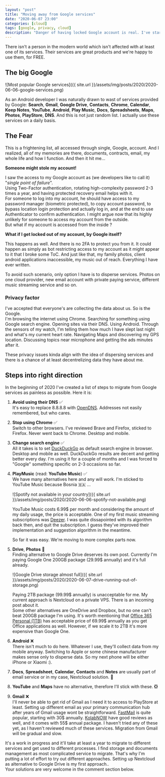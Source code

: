 ```yaml
---
layout: "post"
title: "Moving away from Google services"
date: "2020-06-07 23:00"
categories: [cloud]
tags: [google, privacy, cloud]
description: "Danger of having locked Google account is real. I've started my migration from Google services and dispersing access to my data. This is how."
---
```


There isn't a person in the modern world which isn't affected with at least one of its services. Their services are great products and we're happy to use them, for FREE.

## The big Google

![Most popular Google services]({{ site.url }}/assets/img/posts/2020/2020-06-06-google-services.png)

As an Android developer I was naturally drawn to wast of services provided by Google: **Search**, **Gmail**, **Google Drive**, **Contacts**, **Chrome**, **Calendar**, **Keep Notes**, **YouTube**, **Android**, **Play Music**, **Docs**, **Spreadsheets**, **Maps**, **Photos**, **PlayStore**, **DNS**. And this is not just random list. I actually use these services on a daily basis.

## The Fear

This is a frightening list, all accessed through single, Google, account. And I realized, all of my memories are there, documents, contracts, email, my whole life and how I function. And then it hit me...

**Someone might stole my account!**  

I saw the access to my Google account as (we developers like to call it) "_single point of failure_".  
Using Two-Factor authentication, rotating high-complexity password 2-3 times a year, and having protected recovery email helps with it.  
For someone to log into my account, he should have access to my password manager (biometric protected), to copy account password, to bypass location login protection and actually log in, and at the end to use Authenticator to confirm authentication. I might argue now that its highly unlikely for someone to access my account from the outside.  
But what if my account is accessed from the inside ?

**What if I get locked out of my account, by Google itself?**

This happens as well. And there is no 2FA to protect you from it. It could happen as simply as bot restricting access to my account as it might appear to it that I broke some ToC. And just like that, my family photos, client android applications inaccessible, my music out of reach. Everything I have ever written.

To avoid such scenario, only option I have is to disperse services. Photos on one cloud provider, new email account with private paying service, different music streaming service and so on.

### Privacy factor

I've accepted that everyone's are collecting the data about us. So is the Google.  
I'm browsing the internet using Chrome. Searching for something using Google search engine. Opening sites via their DNS. Using Android. Through the sensors of my watch, I'm telling them how much I have slept last night and what's my current heart rate. Navigating Maps and discovering my GPS location. Discussing topics near microphone and getting the ads minutes after it.

These privacy issues kinda align with the idea of dispersing services and there is a chance of at least decentrelizing data they have about me.

## Steps into right direction

In the beginning of 2020 I've created a list of steps to migrate from Google services as painless as possible. Here it is:

1. **Avoid using their DNS** ✅  
It's easy to replace 8.8.8.8 with [OpenDNS](https://www.opendns.com/). Addresses not easily remembered, but who cares.
2. **Stop using Chrome** ✅  
Switch to other browsers. I've reviewed Brave and Firefox, sticked to Firefox. Never went back to Chrome. Desktop and mobile.  
3. **Change search engine** ✅  
All it takes is to set [DuckDuckGo](https://duckduckgo.com/) as default search engine in browser. Desktop and mobile as well. DuckDuckGo results are decent and getting better every day. I'm using it for a couple of months and I was forced to "Google" something specific on 2-3 occasions so far.
4. **PlayMusic** (read: **YouTube Music**) ✅  
We have many alternatives here and any will work. I'm sticked to YouTube Music because Bosnia  🇧🇦 ...

    ![Spotify not available in your country]({{ site.url }}/assets/img/posts/2020/2020-06-06-spotify-not-available.png)

    YouTube Music costs 6.99$ per month and considering the amount of my daily usage, the price is acceptable. One of my first music streaming subscriptions was [Deezer](https://www.deezer.com/us/offers). I was quite dissapointed with its algorithm back then, and quit the subscription. I guess they've improved their implementation and suggestion algorithm in the meantime.

    So far it was easy. We're moving to more complex parts now.

5. **Drive**, **Photos** 🔄  
Finding alternative to Google Drive deserves its own post. Currently I'm paying Google One 200GB package (29.99$ annually) and it's full already.

    ![Google Drive storage almost full]({{ site.url }}/assets/img/posts/2020/2020-06-07-drive-running-out-of-storage.png)

    Paying 2TB package (99.99$ annually) is unacceptable for me. My current approach is Nextcloud on a private VPS. There is an incoming post about it.  
    Some other alternatives are OneDrive and Dropbox, but no one can't beat 200GB package I'm using. It's worth mentioning that [Office 365 Personal (1TB)](https://onedrive.live.com/about/en-us/plans/) has acceptable price of 69.99$ annually as you get Office applications as well. However, if we scale it to 2TB it's more expensive than Google One.

6. **Android** ❌  
There isn't much to do here. Whatever I use, they'll collect data from my mobile anyway. Switching to Apple or some chinese manufacturer makes sense only to disperse data. So my next phone will be either iPhone or Xiaomi :).
7. **Docs**, **Spreadsheet**, **Calendar**, **Contacts** and **Notes** are usually part of email service or in my case, Nextcloud solution. 🔄
8. **YouTube** and **Maps** have no alternative, therefore I'll stick with these. ❎  
9. **Gmail** ❌  
I'll never be able to get rid of Gmail as I need it to access to PlayStore at least. Setting up different email as your primary communication hub after years of Gmail usage wont be straightforward. [FastMail](https://www.fastmail.com/) is quite popular, starting with 30$ annually. [KolabNOW](https://kolabnow.com/) have good reviews as well, and it comes with 55$ annual package. I haven't tried any of these yet, as I haven't reviewed much of these services.
Migration from Gmail will be gradual and slow.

It's a work in progress and it'll take at least a year to migrate to different services and get used to different processes. I find storage and documents management as most complicated service to migrate. That's why I'm putting a lot of effort to try out different approaches. Setting up Nextcloud as alternative to Google Drive is my first approach..  
Your solutions are very welcome in the comment section below.
